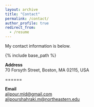 ```yaml
---
layout: archive
title: "Contact"
permalink: /contact/
author_profile: true
redirect_from:
  - /resume
---
```


My contact information is below.

{% include base_path %}

__Address__ \
70 Forsyth Street, Boston, MA 02115, USA

======

__Email__ \
alipour.mld@gmail.com <br> alipourshahraki.m@northeastern.edu

